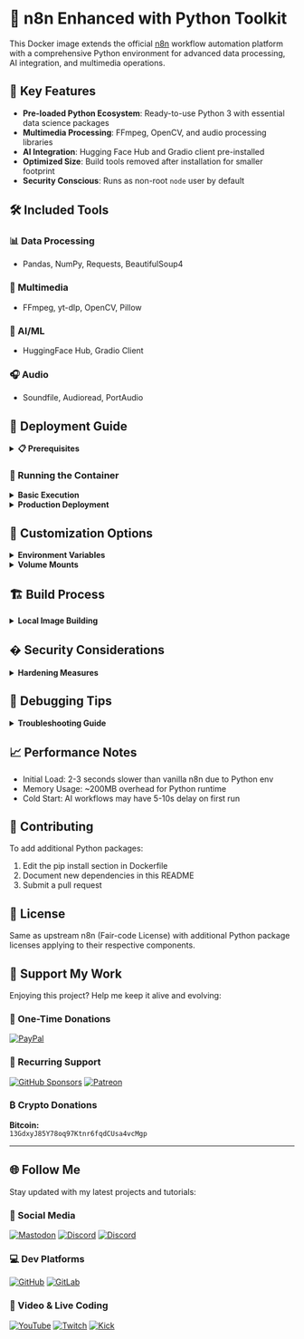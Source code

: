 # 🐍 n8n Enhanced with Python Toolkit

This Docker image extends the official [n8n](https://n8n.io) workflow automation platform with a comprehensive Python environment for advanced data processing, AI integration, and multimedia operations.

## 🌟 Key Features

- **Pre-loaded Python Ecosystem**: Ready-to-use Python 3 with essential data science packages
- **Multimedia Processing**: FFmpeg, OpenCV, and audio processing libraries
- **AI Integration**: Hugging Face Hub and Gradio client pre-installed
- **Optimized Size**: Build tools removed after installation for smaller footprint
- **Security Conscious**: Runs as non-root `node` user by default

## 🛠️ Included Tools

### 📊 Data Processing
- Pandas, NumPy, Requests, BeautifulSoup4

### 🎥 Multimedia
- FFmpeg, yt-dlp, OpenCV, Pillow

### 🤖 AI/ML
- HuggingFace Hub, Gradio Client

### 🎧 Audio
- Soundfile, Audioread, PortAudio

## 🚀 Deployment Guide

<details>
<summary><strong>📋 Prerequisites</strong></summary>

- [ ] Docker Engine 20.10+
- [ ] Minimum 2GB RAM allocated to Docker
- [ ] 1vCPU minimum (2+ recommended for AI workflows)
- [ ] Know to use standard N8N Docker ENV Variables

</details>

### 🐳 Running the Container

<details>
<summary><strong>Basic Execution</strong></summary>

```bash
docker run -d \
  --name n8n-enhanced \
  -p 5678:5678 \
  -v /home/node:/home/node \
  ghcr.io/your-username/n8n-python:latest
```

</details><details> <summary><strong>Production Deployment</strong></summary>

```bash
docker run -d \
  --name n8n-production \
  -p 5678:5678 \
  -e N8N_BASIC_AUTH_ACTIVE=true \
  -e N8N_BASIC_AUTH_USER=admin \
  -e N8N_BASIC_AUTH_PASSWORD=securepassword \
  -v n8n_data:/home/node \
  -v /etc/localtime:/etc/localtime:ro \
  --restart unless-stopped \
  --memory 2g \
  --cpus 1.5 \
  ghcr.io/your-username/n8n-python:latest
```

</details>

## 🔧 Customization Options

<details>
<summary><strong>Environment Variables</strong></summary>

| Variable | Description | Default |
|----------|-------------|---------|
| `N8N_PORT` | Web UI port | 5678 |
| `N8N_BASIC_AUTH_ACTIVE` | Enable basic auth | false |
| `PYTHON_UNBUFFERED` | Python output settings | 1 |
| `TZ` | Timezone | UTC |
</details>

<details>
<summary><strong>Volume Mounts</strong></summary>

- `/home/node/.n8n`: n8n configuration and workflows
- `/home/node/app`: Custom node scripts
- `/tmp`: Temporary processing files
</details>

## 🏗️ Build Process
<details> <summary><strong>Local Image Building</strong></summary>

1. Clone the repository
2. Navigate to Dockerfile directory
3. Execute build command:

```bash
docker build -t n8n-custom:latest \
  --build-arg BUILD_DATE=$(date -u +'%Y-%m-%dT%H:%M:%SZ') .
```

4. Verify Image:

```bash
docker inspect n8n-custom:latest
```

</details>

## � Security Considerations
<details> <summary><strong>Hardening Measures</strong></summary>

- Non-root execution context
- Build-time toolchain removed
- Alpine Linux base for smaller attack surface
- Regular base image updates
- Virtual environment isolation

### Recommendations:

- Use secrets management for credentials
- Enable HTTPS reverse proxy
- Restrict network access

</details>

## 🐞 Debugging Tips

<details> <summary><strong>Troubleshooting Guide</strong></summary>

### Python Packages Not Found

```bash
docker exec -it n8n-enhanced /home/node/.n8nvenv/bin/pip list
```

### Missing Dependencies

```bash
docker exec -u root -it n8n-enhanced apk info
```

### FFmpeg Verification

```bash
docker exec -it n8n-enhanced ffmpeg -version
```

</details>

## 📈 Performance Notes

 - Initial Load: 2-3 seconds slower than vanilla n8n due to Python env
 - Memory Usage: ~200MB overhead for Python runtime
 - Cold Start: AI workflows may have 5-10s delay on first run

## 🤝 Contributing

To add additional Python packages:

 1. Edit the pip install section in Dockerfile
 2. Document new dependencies in this README
 3. Submit a pull request

## 📜 License

Same as upstream n8n (Fair-code License) with additional Python package licenses applying to their respective components.

## 💖 Support My Work

Enjoying this project? Help me keep it alive and evolving:

### 🌟 One-Time Donations
[![PayPal](https://img.shields.io/badge/PayPal-00457C?style=for-the-badge&logo=paypal&logoColor=white)](https://paypal.me/lazymediawa)

### 🔄 Recurring Support
[![GitHub Sponsors](https://img.shields.io/badge/GitHub_Sponsors-30363D?style=for-the-badge&logo=github-sponsors&logoColor=#EA4AAA)](https://github.com/sponsors/lazy-media)
[![Patreon](https://img.shields.io/badge/Patreon-F96854?style=for-the-badge&logo=patreon&logoColor=white)](https://link.lazymedia.media/patreon)

### ₿ Crypto Donations
**Bitcoin:**  
`13GdxyJ85Y78oq97Ktnr6fqdCUsa4vcMgp`

---

## 🌐 Follow Me

Stay updated with my latest projects and tutorials:

### 📱 Social Media

[![Mastodon](https://img.shields.io/badge/Mastodon-6364FF?style=for-the-badge&logo=mastodon&logoColor=white)](https://link.lazymedia.media/mastodon)
[![Discord](https://img.shields.io/badge/Main_Discord-5865F2?style=for-the-badge&logo=discord&logoColor=white)](https://link.lazymedia.media/lazymedia-discord-promo-page)
[![Discord](https://img.shields.io/badge/Gaming_Community-5865F2?style=for-the-badge&logo=discord&logoColor=white)](https://link.lazymedia.media/lazymedia-gaming-discord-promo-page)

### 💻 Dev Platforms
[![GitHub](https://img.shields.io/badge/GitHub-181717?style=for-the-badge&logo=github&logoColor=white)](https://github.com/lazy-media)
[![GitLab](https://img.shields.io/badge/GitLab-FCA121?style=for-the-badge&logo=gitlab&logoColor=white)](https://gitlab.lazymedia.media/root)

### 🎥 Video & Live Coding
[![YouTube](https://img.shields.io/badge/YouTube-FF0000?style=for-the-badge&logo=youtube&logoColor=white)](https://youtube.com/@LazyMediaWA)
[![Twitch](https://img.shields.io/badge/Twitch-9146FF?style=for-the-badge&logo=twitch&logoColor=white)](https://twitch.tv/LazyMediaWA)
[![Kick](https://img.shields.io/badge/Kick-53FC18?style=for-the-badge&logo=kick&logoColor=black)](https://kick.com/LazyMedia)